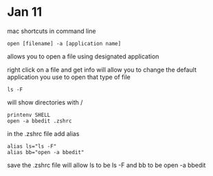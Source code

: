 
# Jan 11

mac shortcuts
in command line
```
open [filename] -a [application name]
```
allows you to open a file using designated application

right click on a file and get info will allow you to change the default application you use to open that type of file

```
ls -F
```
will show directories with /

```
printenv SHELL
open -a bbedit .zshrc

```

in the .zshrc file
add alias

```
alias ls="ls -F"
alias bb="open -a bbedit"
```

save the .zshrc file will allow ls to be ls -F and bb to be open -a bbedit

